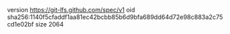 version https://git-lfs.github.com/spec/v1
oid sha256:1140f5cfaddf1aa81ec42bcbb85b6d9bfa689dd64d72e98c883a2c75cd1e02bf
size 2064
